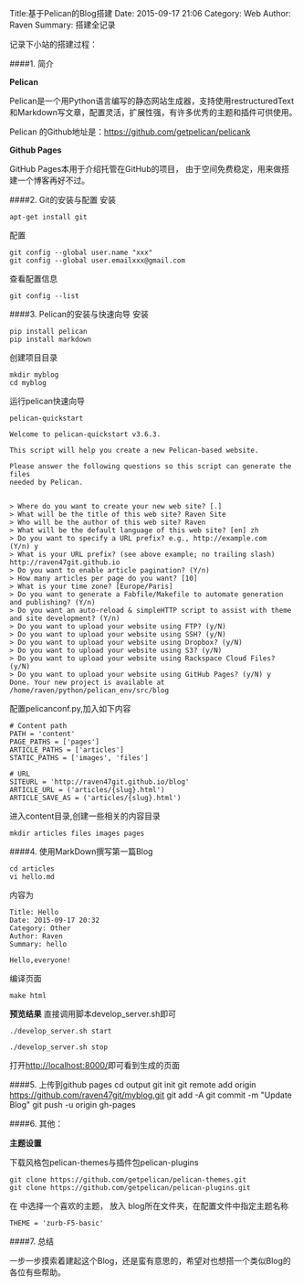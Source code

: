 Title:基于Pelican的Blog搭建 
Date: 2015-09-17 21:06
Category: Web 
Author: Raven 
Summary: 搭建全记录


记录下小站的搭建过程：

####1. 简介

**Pelican**

Pelican是一个用Python语言编写的静态网站生成器，支持使用restructuredText和Markdown写文章，配置灵活，扩展性强，有许多优秀的主题和插件可供使用。

Pelican 的Github地址是：<https://github.com/getpelican/pelicank>

**Github Pages**

GitHub Pages本用于介绍托管在GitHub的项目， 由于空间免费稳定，用来做搭建一个博客再好不过。


####2. Git的安装与配置
安装

	apt-get install git

配置

	git config --global user.name "xxx"
	git config --global user.emailxxx@gmail.com 

查看配置信息

	git config --list 


####3. Pelican的安装与快速向导
安装

	pip install pelican 
	pip install markdown

创建项目目录

	mkdir myblog
	cd myblog

运行pelican快速向导

	pelican-quickstart

	Welcome to pelican-quickstart v3.6.3.

	This script will help you create a new Pelican-based website.

	Please answer the following questions so this script can generate the files
	needed by Pelican.

	    
	> Where do you want to create your new web site? [.] 
	> What will be the title of this web site? Raven Site
	> Who will be the author of this web site? Raven
	> What will be the default language of this web site? [en] zh
	> Do you want to specify a URL prefix? e.g., http://example.com   (Y/n) y
	> What is your URL prefix? (see above example; no trailing slash) http://raven47git.github.io    
	> Do you want to enable article pagination? (Y/n) 
	> How many articles per page do you want? [10] 
	> What is your time zone? [Europe/Paris] 
	> Do you want to generate a Fabfile/Makefile to automate generation and publishing? (Y/n) 
	> Do you want an auto-reload & simpleHTTP script to assist with theme and site development? (Y/n) 
	> Do you want to upload your website using FTP? (y/N) 
	> Do you want to upload your website using SSH? (y/N) 
	> Do you want to upload your website using Dropbox? (y/N) 
	> Do you want to upload your website using S3? (y/N) 
	> Do you want to upload your website using Rackspace Cloud Files? (y/N) 
	> Do you want to upload your website using GitHub Pages? (y/N) y
	Done. Your new project is available at /home/raven/python/pelican_env/src/blog

配置pelicanconf.py,加入如下内容

	# Content path
	PATH = 'content'
	PAGE_PATHS = ['pages']
	ARTICLE_PATHS = ['articles']
	STATIC_PATHS = ['images', 'files']

	# URL
	SITEURL = 'http://raven47git.github.io/blog'
	ARTICLE_URL = ('articles/{slug}.html')
	ARTICLE_SAVE_AS = ('articles/{slug}.html')


进入content目录,创建一些相关的内容目录

	mkdir articles files images pages


####4. 使用MarkDown撰写第一篇Blog

	cd articles
	vi hello.md
内容为

	Title: Hello
	Date: 2015-09-17 20:32
	Category: Other 
	Author: Raven 
	Summary: hello 

	Hello,everyone!

编译页面

	make html

**预览结果**
直接调用脚本develop_server.sh即可

	./develop_server.sh start

	./develop_server.sh stop


打开<http://localhost:8000/>即可看到生成的页面


####5. 上传到github pages
	cd output
	git init
	git remote add origin https://github.com/raven47git/myblog.git
	git add -A
	git commit -m "Update Blog"
	git push -u origin gh-pages



####6. 其他：

**主题设置**

下载风格包pelican-themes与插件包pelican-plugins

	git clone https://github.com/getpelican/pelican-themes.git
	git clone https://github.com/getpelican/pelican-plugins.git

在 中选择一个喜欢的主题， 放入 blog所在文件夹，在配置文件中指定主题名称

	THEME = 'zurb-F5-basic'

####7. 总结

一步一步摸索着建起这个Blog，还是蛮有意思的，希望对也想搭一个类似Blog的各位有些帮助。

